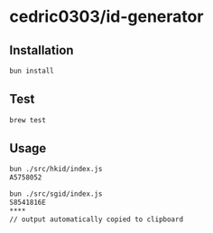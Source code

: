 # cedric0303/id-generator

## Installation

```bash
bun install
```

## Test

```bash
brew test
```

## Usage

```bash
bun ./src/hkid/index.js
A5758052

bun ./src/sgid/index.js
S8541816E
****
// output automatically copied to clipboard
```
